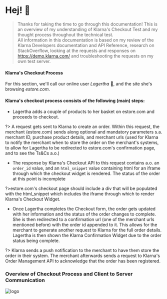 # Hej! :wave:


> Thanks for taking the time to go through this documentation! This is an overview of my understanding of Klarna's Checkout Test and my thought process throughout the technical test. </br> All information in this documentation is based on my review of the Klarna Developers documentation and API Reference, research on StackOverflow, looking at the requests and responses on https://demo.klarna.com/ and troubleshooting the requests on my own test server.


#### Klarna's Checkout Process
For this section, we'll call our online user _Lagertha_ :girl:, and the site she's browsing _estore.com_. 

#### Klarna's checkout process consists of the following (main) steps:
* Lagertha adds a couple of products to her basket on estore.com and proceeds to checkout. <br>

?> A request gets sent to Klarna to create an order. Within this request, the merchant (estore.com) sends along optional and mandatory parameters s.a. merchant ID, purchase product details, and merchant urls (used for Klarna to notify the merchant when to store the order on the merchant's systems, to allow for Lagertha to be redirected to estore.com's confirmation page, and to see the Ts&Cs a.o.)

* The response by Klarna's Checkout API to this request contains a.o. an ```order_id``` value, and an ```html_snippet``` value containing html for an iframe through which the checkout widget is rendered. The status of the order at this point is incomplete<br>

?>estore.com's checkout page should include a div that will be populated with the html_snippet which includes the iframe through which to render Klarna's Checkout Widget.

* Once Lagertha completes the Checkout form, the order gets updated with her information and the status of the order changes to complete. She is then redirected to a confirmation url (one of the merchant urls mentioned before) with the order id appended to it. This allows for the merchant to generate another request to Klarna for the full order details. Lagertha is then shown the Klarna Confirmation Widget due to the order status being complete. <br>

?> Klarna sends a push notification to the merchant to have them store the order in their system. The merchant afterwards sends a request to Klarna's Order Management API to acknowledge that the order has been registered. 


### Overview of Checkout Process and Client to Server Communication
![logo](https://res.cloudinary.com/n8dawg/image/upload/v1531058456/s2s.png "User interaction with Merchant and Request and Response between Merchant and Klarna")




